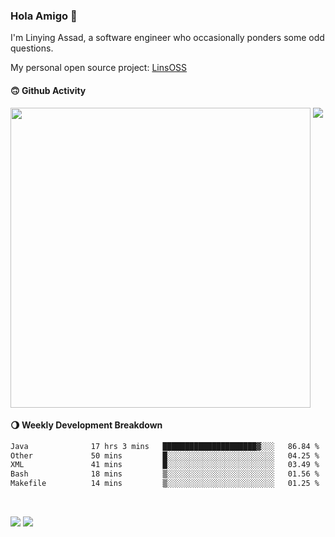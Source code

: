 ### Hola Amigo 🤣   

I'm Linying Assad, a software engineer who occasionally ponders some odd questions.  

My personal open source project: [LinsOSS](https://github.com/linsoss)
 
#### 🙃 Github Activity 
<div>
  <img src="https://github-readme-stats.vercel.app/api?username=al-assad&show_icons=true" align="top" style="display: inline-block;" width="480"/>
  <img src="https://github-readme-stats.vercel.app/api/top-langs/?username=al-assad&hide=css,html&langs_count=8&layout=compact" align="top" style="display: inline-block;"/>
</div>

#### 🌖 Weekly Development Breakdown
<!--START_SECTION:waka-->

```txt
Java              17 hrs 3 mins   █████████████████████▓░░░   86.84 %
Other             50 mins         █░░░░░░░░░░░░░░░░░░░░░░░░   04.25 %
XML               41 mins         █░░░░░░░░░░░░░░░░░░░░░░░░   03.49 %
Bash              18 mins         ▒░░░░░░░░░░░░░░░░░░░░░░░░   01.56 %
Makefile          14 mins         ▒░░░░░░░░░░░░░░░░░░░░░░░░   01.25 %
```

<!--END_SECTION:waka-->

<br>

<a href="https://twitter.com/assad_lin"><img src="https://img.shields.io/badge/Twitter-@assad__lin-blue?style=flat&logo=twitter" /></a>
<a href="https://al-assad.github.io"><img src="https://img.shields.io/badge/Blogs-Linying_Assad's_Blog-yellow?style=flat&logo=github" /></a>

